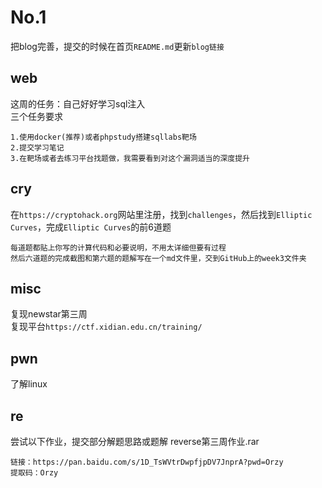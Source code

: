# No.1
把blog完善，提交的时候在首页`README.md`更新`blog链接`
## web
这周的任务：自己好好学习sql注入<br />
三个任务要求
```
1.使用docker(推荐)或者phpstudy搭建sqllabs靶场
2.提交学习笔记
3.在靶场或者去练习平台找题做，我需要看到对这个漏洞适当的深度提升
```
## cry
在`https://cryptohack.org`网站里注册，找到`challenges`，然后找到`Elliptic Curves`，完成`Elliptic Curves`的前6道题
```
每道题都贴上你写的计算代码和必要说明，不用太详细但要有过程
然后六道题的完成截图和第六题的题解写在一个md文件里，交到GitHub上的week3文件夹
```
## misc
复现newstar第三周<br />
复现平台`https://ctf.xidian.edu.cn/training/`
## pwn
了解linux
## re
尝试以下作业，提交部分解题思路或题解
reverse第三周作业.rar
```
链接：https://pan.baidu.com/s/1D_TsWVtrDwpfjpDV7JnprA?pwd=Orzy 
提取码：Orzy
``` 
